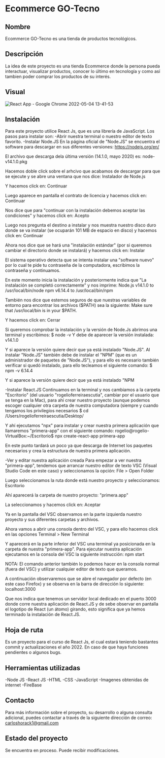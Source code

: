 # Ecommerce GO-Tecno

## Nombre
Ecommerce GO-Tecno es una tienda de productos tecnológicos.

## Descripción
La idea de este proyecto es una tienda Ecommerce donde la persona pueda interactuar, visualizar productos, conocer lo último en tecnología y como así tambien poder comprar los productos de su interés.

## Visual
![React App - Google Chrome 2022-05-04 13-41-53](https://user-images.githubusercontent.com/93627928/166848645-bd129ec0-5949-4e85-b442-97a5e95019e6.gif)


## Instalación
Para este proyecto utilice React Js, que es una librería de JavaScript.
Los pasos para instalar son:
-Abrir nuestra terminal o nuestro editor de texto favorito.
-Instalar Node.JS
En la página oficial de "Node.JS" se encuentra el software para descargar en sus diferentes versiones:
https://nodejs.org/en/

El archivo que descarga dela última versión (14.1.0, mayo 2020) es:
node-v14.1.0.pkg

Hacemos doble click sobre el arhcivo que acabamos de descargar para que se ejecute y se abre una ventana que nos dice:
Instalador de Node.js

Y hacemos click en:
Continuar

Luego aparece en pantalla el contrato de licencia y hacemos click en:
Continuar

Nos dice que para "continuar con la instalación debemos aceptar las condiciones" y hacemos click en:
Acepto

Luego nos pregunta el destino a instalar y nos muestra nuestro disco duro donde se va instalar (se ocuparán 101 MB de espacio en disco) y hacemos click en:
Continuar

Ahora nos dice que se hará una "instalación estándar" (por si queremos cambiar el directorio donde se instalará) y hacemos click en:
Instalar

El sistema operativo detecta que se intenta instalar una "software nuevo" por lo cual te pide tu contraseña de la computadora, escribimos la contraseña y continuamos.

En este momento inicia la instalación y posteriormente indica que "La instalación se completó correctamente" y nos imprime:
Node.js v14.1.0 to /usr/local/bin/node
npm v6.14.4 to /usr/local/bin/npm

También nos dice que estemos seguros de que nuestras variables de entorno para encontrar los archivos ($PATH) sea la siguiente:
Make sure that /usr/local/bin is in your $PATH.

Y hacemos click en:
Cerrar

Si queremos comprobar la instalación y la versión de Node.Js abrimos una terminal y escribimos:
$ node -v
Y debe de aparecer la versión instalada: v14.1.0

Y si aparece la versión quiere decir que ya está instalado "Node.JS". Al instalar "Node.JS" también debe de instalar el "NPM" (que es un administrador de paquetes de "Node.JS"), y para ello es necesario también verificar si quedó instalado, para ello tecleamos el siguiente comando:
$ npm -v
6.14.4

Y si aparece la versión quiere decir que ya está instalado "NPM

-Instalar React.JS
Continuamos en la terminal y nos cambiamos a la carpeta "Escritorio" (del usuario "rogelioferreiraescutia", cambiar por el usuario que se tenga en la Mac), para ahí crear nuestro proyecto (aunque podemos escoger cualquier otra carpeta de nuestra computadora (siempre y cuando tengamos los privilegios necesarios
$ cd /Users/rogelioferreiraescutia/Desktop/

Y ahí ejecutamos "npx" para instalar y crear nuestra primera aplicación que llamaremos "primera-app" con el siguiente comando:
rogelio@rogelio-VirtualBox:~/Escritorio$ npx create-react-app primera-app

En este punto tardará un poco ya que descarga de Internet los paquetes necesarios y crea la estructura de nuestra primera aplicación.

-Ver y editar nuestra aplicación creada
Para empezar a ver nuestra "primera-app", tendemos que arrancar nuestro editor de texto VSC (Visual Studio Code en este caso) y seleccionamos la opción:
File > Open Folder

Luego seleccionamos la ruta donde está nuestro proyecto y seleccionamos:
Escritorio

Ahí aparecerá la carpeta de nuestro proyecto:
"primera.app"

La seleccionamos y hacemos click en:
Aceptar

Ya en la pantalla del VSC observamos en la parte izquierda nuestro proyecto y sus diferentes carpetas y archivos.

Ahora vamos a abrir una consola dentro del VSC, y para ello hacemos click en las opciones
Terminal > New Terminal

Y aparecerá en la parte inferior del VSC una terminal ya posicionada en la carpeta de nuestra "primera-app". Para ejecutar nuestra aplicación ejecutamos en la consola del VSC la siguiente instrucción:
npm start

NOTA: El comando anterior también lo podemos hacer en la consola normal (fuera del VSC) y utilizar cualquier editor de texto que queramos.

A continuación observaremos que se abre el navegador por defecto (en este caso Firefox) y se observa en la barra de dirección lo siguiente:
localhost:3000

Que nos indica que tenemos un servidor local dedicado en el puerto 3000 donde corre nuestra aplicación de React.JS y de sebe observar en pantalla el logotipo de React (un átomo) girando, esto significa que ya hemos terminado la instalación de React.JS.

## Hoja de ruta
Es un proyecto para el curso de React Js, el cual estará teniendo bastantes commit y actualizaciones el año 2022. En caso de que haya funciones pendientes o algunos bugs.

## Herramientas utilizadas
-Node JS
-React JS
-HTML
-CSS
-JavaScript
-Imagenes obtenidas de internet
-FireBase

## Contacto
Para más información sobre el proyecto, su desarrollo o alguna consulta adicional, puedes contactar a través de la siguiente dirección de correo: carloshorack1@gmail.com


## Estado del proyecto
Se encuentra en proceso. Puede recibir modificaciones.

